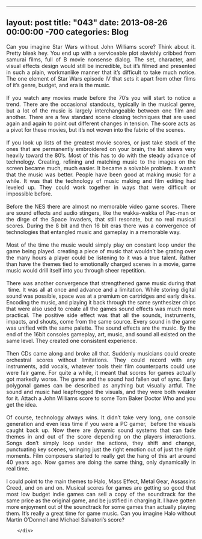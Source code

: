 
---
layout: post
title: "043"
date: 2013-08-26 00:00:00 -700
categories: Blog
---
<div class="blog-content">
				<div class="paragraph" style="text-align:justify;">Can you imagine Star Wars without John Williams score? Think about it. Pretty bleak hey. You end up with a serviceable plot slavishly cribbed from samurai films, full of B movie nonsense dialog. The set, character, and visual effects design would still be incredible, but it&rsquo;s filmed and presented in such a plain, workmanlike manner that it&rsquo;s difficult to take much notice. The one element of Star Wars episode IV that sets it apart from other films of it&rsquo;s genre, budget, and era is the music.<br><br>If you watch any movies made before the 70&rsquo;s you will start to notice a trend. There are the occasional standouts, typically in the musical genre, but a lot of the music is largely interchangeable between one film and another. There are a few standard scene closing techniques that are used again and again to point out different changes in tension. The score acts as a pivot for these movies, but it&rsquo;s not woven into the fabric of the scenes. <br><br>If you look up lists of the greatest movie scores, or just take stock of the ones that are permanently embroidered on your brain, the list skews very heavily toward the 80&rsquo;s. Most of this has to do with the steady advance of technology. Creating, refining and matching music to the images on the screen became much, much easier. It became a solvable problem. It wasn&rsquo;t that the music was better. People have been good at making music for a while. It was that the technology of music making and film editing had leveled up. They could work together in ways that were difficult or impossible before. <br><br>Before the NES there are almost no memorable video game scores. There are sound effects and audio stingers, like the wakka-wakka of Pac-man or the dirge of the Space Invaders, that still resonate, but no real musical scores. During the 8 bit and then 16 bit eras there was a convergence of technologies that entangled music and gameplay in a memorable way.<br><br>Most of the time the music would simply play on constant loop under the game being played. creating a piece of music that wouldn&rsquo;t be grating over the many hours a player could be listening to it was a true talent. Rather than have the themes tied to emotionally charged scenes in a movie, game music would drill itself into you through sheer repetition. <br><br>There was another convergence that strengthened game music during that &nbsp;time. It was all at once and advance and a limitation. While storing digital sound was possible, space was at a premium on cartridges and early disks. Encoding the music, and playing it back through the same synthesizer chips that were also used to create all the games sound effects was much more practical. The positive side effect was that all the sounds, instruments, impacts, and shouts, come from the same source. Every sound in the game was unified with the same palette. The sound effects are the music. By the end of the 16bit consoles gameplay, art, music, and sound all existed on the same level. They created one consistent experience.<br><br>Then CDs came along and broke all that. Suddenly musicians could create orchestral scores without limitations. They could record with any instruments, add vocals, whatever tools their film counterparts could use were fair game. For quite a while, it meant that scores for games actually got markedly worse. The game and the sound had fallen out of sync. Early polygonal games can be described as anything but visually artful. The sound and music had leapfrogged the visuals, and they were both weaker for it. Attach a John Williams score to some Tom Baker Doctor Who and you get the idea. <br><br>Of course, technology always wins. It didn&rsquo;t take very long, one console generation and even less time if you were a PC gamer, &nbsp;before the visuals caught back up. Now there are dynamic sound systems that can fade themes in and out of the score depending on the players interactions. Songs don&rsquo;t simply loop under the actions, they shift and change, punctuating key scenes, wringing just the right emotion out of just the right moments. Film composers started to really get the hang of this art around 40 years ago. Now games are doing the same thing, only dynamically in real time. <br><br>I could point to the main themes to Halo, Mass Effect, Metal Gear, Assassins Creed, and on and on. Musical scores for games are getting so good that most low budget indie games can sell a copy of the soundtrack for the same price as the original game, and be justified in charging it. I have gotten more enjoyment out of the soundtrack for some games than actually playing them. It&rsquo;s really a great time for game music. Can you imagine Halo without Martin O&rsquo;Donnell and Michael Salvatori&rsquo;s score?<br></div>

		</div>
        